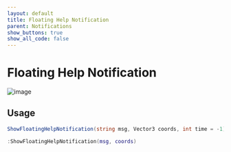 ```yaml
---
layout: default
title: Floating Help Notification
parent: Notifications
show_buttons: true
show_all_code: false
---
```


# Floating Help Notification
![image](https://user-images.githubusercontent.com/4005518/162587568-b8e7937c-33c5-445f-9a58-70169e059a4d.png)

## Usage

```c#
ShowFloatingHelpNotification(string msg, Vector3 coords, int time = -1)
```

```lua
:ShowFloatingHelpNotification(msg, coords)
```
